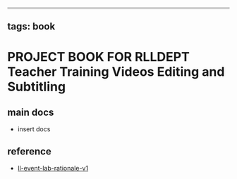 
---
tags: book
---

PROJECT BOOK FOR RLLDEPT Teacher Training Videos Editing and Subtitling
===

main docs
---

- insert docs

reference
---

- [ll-event-lab-rationale-v1](/AunryFEcRm6SG8qAbHAyIw)

